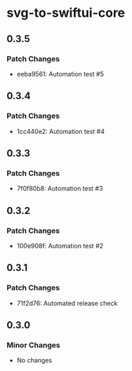 # svg-to-swiftui-core

## 0.3.5

### Patch Changes

- eeba9561: Automation test #5

## 0.3.4

### Patch Changes

- 1cc440e2: Automation test #4

## 0.3.3

### Patch Changes

- 7f0f80b8: Automation test #3

## 0.3.2

### Patch Changes

- 100e908f: Automation test #2

## 0.3.1

### Patch Changes

- 71f2d76: Automated release check

## 0.3.0

### Minor Changes

- No changes
